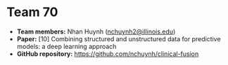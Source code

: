 # Team 70
* **Team members:** Nhan Huynh (nchuynh2@illinois.edu)
* **Paper:** [10] Combining structured and unstructured data for predictive models: a deep learning approach
* **GitHub repository:** https://github.com/nchuynh/clinical-fusion
